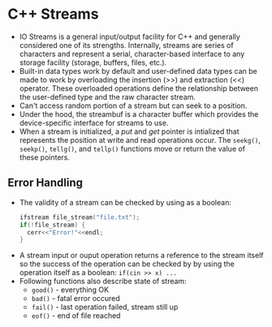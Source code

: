 # C++ Streams
* IO Streams is a general input/output facility for C++ and generally considered one of its strengths.  Internally, streams are series of characters and represent a serial, character-based interface to any storage facility (storage, buffers, files, etc.).
* Built-in data types work by default and user-defined data types can be made to work by overloading the insertion (>>) and extraction (<<) operator.  These overloaded operations define the relationship between the user-defined type and the raw character stream.
* Can't access random portion of a stream but can seek to a position.
* Under the hood, the streambuf is a character buffer which provides the device-specific interface for streams to use.
* When a stream is initialized, a _put_ and _get_ pointer is intialized that represents the position at write and read operations occur.  The `seekg()`, `seekp()`, `tellg()`, and `tellp()` functions move or return the value of these pointers.

## Error Handling
* The validity of a stream can be checked by using as a boolean:
  ```cpp
  ifstream file_stream("file.txt");
  if(!file_stream) {
    cerr<<"Error!"<<endl;
  }
  ```
* A stream input or ouput operation returns a reference to the stream itself so the success of the operation can be checked by by using the operation itself as a boolean: `if(cin >> x) ...`
* Following functions also describe state of stream:
  * `good()` - everything OK
  * `bad()` - fatal error occured
  * `fail()` - last operation failed, stream still up
  * `eof()` - end of file reached
  
